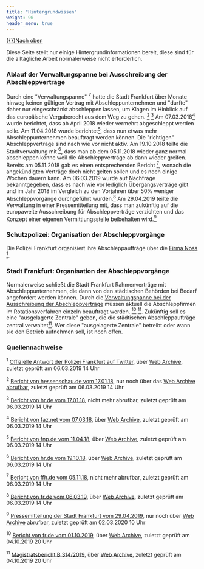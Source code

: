 ```yaml
---
title: "Hintergrundwissen"
weight: 90
header_menu: true
---
```

[{{<icon class="fa fa-arrow-circle-o-up">}}Nach oben](#top)

Diese Seite stellt nur einige Hintergrundinformationen bereit, diese sind für die alltägliche Arbeit normalerweise nicht erforderlich.

### Ablauf der Verwaltungspanne bei Ausschreibung der Abschleppverträge

Durch eine "Verwaltungspanne" [<sup>2</sup>](#hintergrund_quellen_2) hatte die Stadt Frankfurt über Monate hinweg keinen gültigen Vertrag mit Abschleppunternehmen und "durfte" daher nur eingeschränkt abschleppen lassen, um Klagen im Hinblick auf das europäische Vergaberecht aus dem Weg zu gehen. [<sup>2</sup>](#hintergrund_quellen_2) [<sup>3</sup>](#hintergrund_quellen_3) Am 07.03.2018[<sup>4</sup>](#hintergrund_quellen_4) wurde berichtet, dass ab April 2018 wieder vermehrt abgeschleppt werden solle. Am 11.04.2018 wurde berichtet[<sup>5</sup>](#hintergrund_quellen_5), dass nun etwas mehr Abschleppunternehmen beauftragt werden können. Die "richtigen" Abschleppverträge sind nach wie vor nicht aktiv. Am 19.10.2018 teilte die Stadtverwaltung mit [<sup>6</sup>](#hintergrund_quellen_6), dass man ab dem 05.11.2018 wieder ganz normal abschleppen könne weil die Abschleppverträge ab dann wieder greifen. Bereits am 05.11.2018 gab es einen entsprechenden Bericht [<sup>7</sup>](#hintergrund_quellen_7), wonach die angekündigten Verträge doch nicht gelten sollen und es noch einige Wochen dauern kann. Am 06.03.2019 wurde auf Nachfrage bekanntgegeben, dass es nach wie vor lediglich Übergangsverträge gibt und im Jahr 2018 im Vergleich zu den Vorjahren über 50% weniger Abschleppvorgänge durchgeführt wurden.[<sup>8</sup>](#hintergrund_quellen_8) Am 29.04.2019 teilte die Verwaltung in einer Pressemitteilung mit, dass man zukünftig auf die europaweite Ausschreibung für Abschleppverträge verzichten und das Konzept einer eigenen Vermittlungsstelle beibehalten wird.[<sup>9</sup>](#hintergrund_quellen_9)

### Schutzpolizei: Organisation der Abschleppvorgänge

Die Polizei Frankfurt organisiert ihre Abschleppaufträge über die [Firma Noss](http://www.abschleppdienste-frankfurt.de) [<sup>1</sup>](#hintergrund_quellen_1).

### Stadt Frankfurt: Organisation der Abschleppvorgänge

Normalerweise schließt die Stadt Frankfurt Rahmenverträge mit Abschleppunternehmen, die dann von den städtischen Behörden bei Bedarf angefordert werden können. Durch die [Verwaltungspanne bei der Ausschreibung der Abschleppverträge](#ausschreibung_abschleppvertraege) müssen aktuell die Abschleppfirmen im Rotationsverfahren einzeln beauftragt werden. [<sup>10</sup>](#hintergrund_quellen_10) [<sup>11</sup>](#hintergrund_quellen_11). Zukünftig soll es eine "ausgelagerte Zentrale" geben, die die städtischen Abschleppaufträge zentral verwaltet[<sup>11</sup>](#hintergrund_quellen_11). Wer diese "ausgelagerte Zentrale" betreibt oder wann sie den Betrieb aufnehmen soll, ist noch offen.

### Quellennachweise

<sup id="hintergrund_quellen_1">1</sup> [Offizielle Antwort der Polizei Frankfurt auf Twitter](https://twitter.com/Polizei_Ffm/status/936205764066242560), über [Web Archive](https://web.archive.org/web/20190306133219/https:/twitter.com/Polizei_Ffm/status/936205764066242560), zuletzt geprüft am 06.03.2019 14 Uhr

<sup id="hintergrund_quellen_2">2</sup> [Bericht von hessenschau.de vom 17.01.18](http://www.hessenschau.de/wirtschaft/frankfurt-kann-nicht-mehr-alle-falschparker-abschleppen-lassen,abschleppdienste-frankfurt-100.html), nur noch über das [Web Archive abrufbar](https://web.archive.org/web/20180323064232/http://www.hessenschau.de/wirtschaft/frankfurt-kann-nicht-mehr-alle-falschparker-abschleppen-lassen,abschleppdienste-frankfurt-100.html), zuletzt geprüft am 06.03.2019 14 Uhr

<sup id="hintergrund_quellen_3">3</sup> [Bericht von hr.de vom 17.01.18](https://www.hr.de/presse/radio/hrinfo/2018/wegen-ausschreibung-stadt-frankfurt-laesst-derzeit-weniger-abschleppen-,weniger-abschleppen-in-frankfurt100.html), nicht mehr abrufbar, zuletzt geprüft am 06.03.2019 14 Uhr

<sup id="hintergrund_quellen_4">4</sup> [Bericht von faz.net vom 07.03.18](http://www.faz.net/aktuell/rhein-main/bald-wieder-mehr-abschleppdienste-auf-frankfurts-pflaster-15481792.html), über [Web Archive](https://web.archive.org/web/*/http://www.faz.net/aktuell/rhein-main/bald-wieder-mehr-abschleppdienste-auf-frankfurts-pflaster-15481792.html), zuletzt geprüft am 06.03.2019 14 Uhr

<sup id="hintergrund_quellen_5">5</sup> [Bericht von fnp.de vom 11.04.18](https://www.fnp.de/lokales/frankfurt-wird-wieder-mehr-abgeschleppt-10404765.html), über [Web Archive](https://web.archive.org/web/*/https://www.fnp.de/lokales/frankfurt-wird-wieder-mehr-abgeschleppt-10404765.html), zuletzt geprüft am 06.03.2019 14 Uhr

<sup id="hintergrund_quellen_6">6</sup> [Bericht von hr.de vom 19.10.18](https://www.hr.de/presse/radio/hrinfo/2018/frankfurt-hat-ab-november-wieder-abschlepp-unternehmen-unter-vertrag-,hr-info-stickoxid-belastung-frankfurt-104.html), über [Web Archive](https://web.archive.org/web/*/https://www.hr.de/presse/radio/hrinfo/2018/frankfurt-hat-ab-november-wieder-abschlepp-unternehmen-unter-vertrag-,hr-info-stickoxid-belastung-frankfurt-104.html), zuletzt geprüft am 06.03.2019 14 Uhr

<sup id="hintergrund_quellen_7">7</sup> [Bericht von ffh.de vom 05.11.18](https://www.ffh.de/nachrichten/hessen/rhein-main/toController/Topic/toAction/show/toId/172675/toTopic/weitere-schonzeit-fuer-falschparker-in-frankfurt.html), nicht mehr abrufbar, zuletzt geprüft am 06.03.2019 14 Uhr

<sup id="hintergrund_quellen_8">8</sup> [Bericht von fr.de vom 06.03.19](https://www.fr.de/frankfurt/falschparker-werden-haeufig-nicht-belangt-11826245.html), über [Web Archive](https://web.archive.org/web/20190306132953/https://www.fr.de/frankfurt/falschparker-werden-haeufig-nicht-belangt-11826245.html), zuletzt geprüft am 06.03.2019 14 Uhr

<sup id="hintergrund_quellen_9">9</sup> [Pressemitteilung der Stadt Frankfurt vom 29.04.2019](https://frankfurt.de/sixcms/detail.php?id=8440&_ffmpar[_id_inhalt]=35421125), nur noch über [Web Archive](https://web.archive.org/web/*/https://frankfurt.de/sixcms/detail.php?id=8440&_ffmpar[_id_inhalt]=35421125) abrufbar, zuletzt geprüft am 02.03.2020 10 Uhr

<sup id="hintergrund_quellen_10">10</sup> [Bericht von fr.de vom 01.10.2019](https://www.fr.de/frankfurt/frankfurt-mehr-anzeigen-gegen-falschparker-zr-13055099.html), über [Web Archive](https://web.archive.org/web/*/https://www.fr.de/frankfurt/frankfurt-mehr-anzeigen-gegen-falschparker-zr-13055099.html), zuletzt geprüft am 04.10.2019 20 Uhr

<sup id="hintergrund_quellen_11">11</sup> [Magistratsbericht B 314/2019](https://www.stvv.frankfurt.de/download/B_314_2019.pdf), über [Web Archive](https://web.archive.org/web/*/https://www.stvv.frankfurt.de/download/B_314_2019.pdf), zuletzt geprüft am 04.10.2019 20 Uhr
